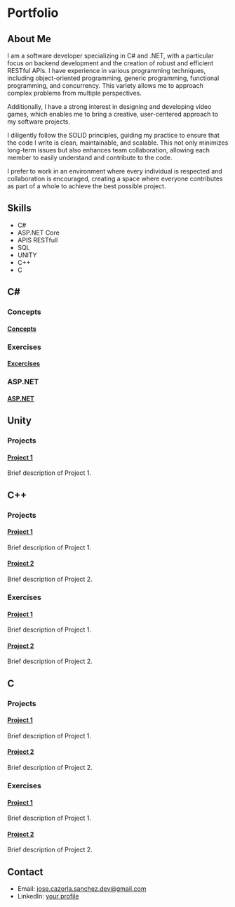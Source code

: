 # Portfolio

## About Me
I am a software developer specializing in C# and .NET, with a particular focus on backend development and the creation of robust and efficient RESTful APIs. I have experience in various programming techniques, including object-oriented programming, generic programming, functional programming, and concurrency. This variety allows me to approach complex problems from multiple perspectives.

Additionally, I have a strong interest in designing and developing video games, which enables me to bring a creative, user-centered approach to my software projects.

I diligently follow the SOLID principles, guiding my practice to ensure that the code I write is clean, maintainable, and scalable. This not only minimizes long-term issues but also enhances team collaboration, allowing each member to easily understand and contribute to the code.

I prefer to work in an environment where every individual is respected and collaboration is encouraged, creating a space where everyone contributes as part of a whole to achieve the best possible project.

## Skills
- C#
- ASP.NET Core
- APIS RESTfull
- SQL
- UNITY
- C++
- C

## C#
### Concepts
#### [Concepts]([https://github.com/JoseDevP/Programming/CS/Concepts/csBasico](https://github.com/JoseDevP/Programming/tree/main/CS/Concepts/))
### Exercises
#### [Excercises](https://github.com/JoseDevP/Programming/CS/Exercises)
### ASP.NET
#### [ASP.NET](https://github.com/JoseDevP/Programming/CS/Concepts/ASP_NET_CORE)

## Unity
### Projects
#### [Project 1](https://github.com/username/project1)
Brief description of Project 1.

## C++
### Projects
#### [Project 1](https://github.com/username/project1)
Brief description of Project 1.

#### [Project 2](https://github.com/username/project2)
Brief description of Project 2.

### Exercises
#### [Project 1](https://github.com/username/project1)
Brief description of Project 1.

#### [Project 2](https://github.com/username/project2)
Brief description of Project 2.


## C
### Projects
#### [Project 1](https://github.com/username/project1)
Brief description of Project 1.

#### [Project 2](https://github.com/username/project2)
Brief description of Project 2.

### Exercises
#### [Project 1](https://github.com/username/project1)
Brief description of Project 1.

#### [Project 2](https://github.com/username/project2)
Brief description of Project 2.


## Contact
- Email: jose.cazorla.sanchez.dev@gmail.com
- LinkedIn: [your profile](www.linkedin.com/in/jose-cazorla-sanchez-028073291)
